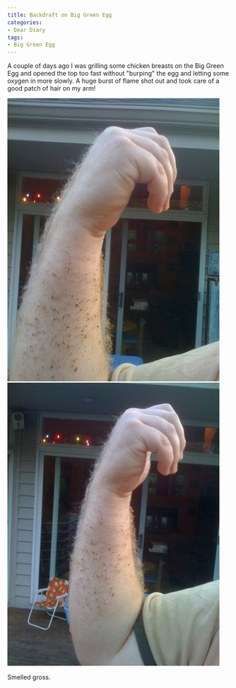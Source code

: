 ```yaml
---
title: Backdraft on Big Green Egg
categories:
- Dear Diary
tags:
- Big Green Egg
---
```


A couple of days ago I was grilling some chicken breasts on the Big Green Egg and opened the top too fast without "burping" the egg and letting some oxygen in more slowly. A huge burst of flame shot out and took care of a good patch of hair on my arm!

[![](/assets/posts/2008/p-640-480-7c02f412-cf10-40c7-9a45-d6db5e32c46d.jpeg)](/assets/posts/2008/p-640-480-7c02f412-cf10-40c7-9a45-d6db5e32c46d.jpeg) [![](/assets/posts/2008/p-640-480-57253a95-a368-4c4b-af18-9d8144145a40.jpeg)](/assets/posts/2008/p-640-480-57253a95-a368-4c4b-af18-9d8144145a40.jpeg)

Smelled gross.
